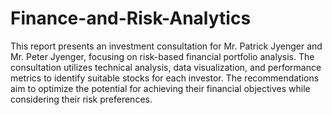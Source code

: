 # Finance-and-Risk-Analytics

This report presents an investment consultation for Mr. Patrick Jyenger and Mr.
Peter Jyenger, focusing on risk-based financial portfolio analysis. The consultation
utilizes technical analysis, data visualization, and performance metrics to identify
suitable stocks for each investor. The recommendations aim to optimize the
potential for achieving their financial objectives while considering their risk
preferences.
